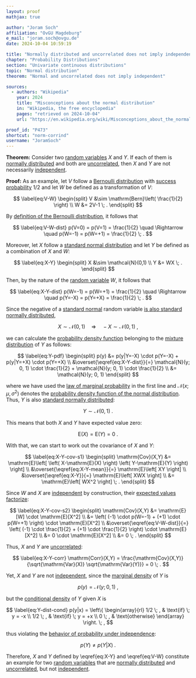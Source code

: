 ```yaml
---
layout: proof
mathjax: true

author: "Joram Soch"
affiliation: "OvGU Magdeburg"
e_mail: "joram.soch@ovgu.de"
date: 2024-10-04 10:59:19

title: "Normally distributed and uncorrelated does not imply independent"
chapter: "Probability Distributions"
section: "Univariate continuous distributions"
topic: "Normal distribution"
theorem: "Normal and uncorrelated does not imply independent"

sources:
  - authors: "Wikipedia"
    year: 2024
    title: "Misconceptions about the normal distribution"
    in: "Wikipedia, the free encyclopedia"
    pages: "retrieved on 2024-10-04"
    url: "https://en.wikipedia.org/wiki/Misconceptions_about_the_normal_distribution#A_symmetric_example"

proof_id: "P473"
shortcut: "norm-corrind"
username: "JoramSoch"
---
```



**Theorem:** Consider two [random variables](/D/rvar) $X$ and $Y$. If each of them is [normally distributed](/D/norm) and both are [uncorrelated](/D/corr), then $X$ and $Y$ are not necessarily [independent](/D/ind).


**Proof:** As an example, let $V$ follow a [Bernoulli distribution](/D/bern) with [success probability](/D/bern) $1/2$ and let $W$ be defined as a transformation of $V$:

$$ \label{eq:V-W}
\begin{split}
V &\sim \mathrm{Bern}\left( \frac{1}{2} \right) \\
W &= 2V-1 \; .
\end{split}
$$

By [definition of the Bernoulli distribution](/D/bern), it follows that

$$ \label{eq:V-W-dist}
p(V=0)  = p(V=1)  = \frac{1}{2}
\quad \Rightarrow \quad
p(W=-1) = p(W=+1) = \frac{1}{2} \; .
$$

Moreover, let $X$ follow a [standard normal distribution](/D/snorm) and let $Y$ be defined as a combination of $X$ and $W$:

$$ \label{eq:X-Y}
\begin{split}
X &\sim \mathcal{N}(0,1) \\
Y &= WX \; .
\end{split}
$$

Then, by the nature of the [random variable](/D/rvar) $W$, it follows that

$$ \label{eq:X-Y-dist}
p(W=-1) = p(W=+1) = \frac{1}{2}
\quad \Rightarrow \quad
p(Y=-X) = p(Y=+X) = \frac{1}{2} \; .
$$

Since the negative of a [standard normal](/D/snorm) random variable [is also standard normally distributed](/P/norm-lincomb),

$$ \label{eq:X-dist}
 X \sim \mathcal{N}(0,1)
\quad \Rightarrow \quad
-X \sim \mathcal{N}(0,1) \; ,
$$

we can calculate the [probability density function](/D/pdf) belonging to the [mixture distribution](/D/dist-mixt) of $Y$ as follows:

$$ \label{eq:Y-pdf}
\begin{split}
   p(y)
&= p(y|Y=-X) \cdot p(Y=-X) + p(y|Y=+X) \cdot p(Y=+X) \\
&\overset{\eqref{eq:X-Y-dist}}{=} \mathcal{N}(y; 0, 1) \cdot \frac{1}{2} + \mathcal{N}(y; 0, 1) \cdot \frac{1}{2} \\
&= \mathcal{N}(y; 0, 1)
\end{split}
$$

where we have used the [law of marginal probability](/D/prob-marg) in the first line and $\mathcal{N}(x; \mu, \sigma^2)$ denotes the [probability density function of the normal distribution](/P/norm-pdf). Thus, $Y$ is also [standard normally distributed](/D/snorm):

$$ \label{eq:Y-dist}
Y \sim \mathcal{N}(0,1) \; .
$$

This means that both $X$ and $Y$ have expected value zero:

$$ \label{eq:X-Y-mean}
\mathrm{E}(X) = \mathrm{E}(Y) = 0 \; .
$$

With that, we can start to work out the covariance of $X$ and $Y$:

$$ \label{eq:X-Y-cov-s1}
\begin{split}
   \mathrm{Cov}(X,Y)
&= \mathrm{E}\left[ \left( X-\mathrm{E}(X) \right) \left( Y-\mathrm{E}(Y) \right) \right] \\
&\overset{\eqref{eq:X-Y-mean}}{=} \mathrm{E}\left[ XY \right] \\
&\overset{\eqref{eq:X-Y}}{=} \mathrm{E}\left[ XWX \right] \\
&= \mathrm{E}\left[ WX^2 \right] \; .
\end{split}
$$

Since $W$ and $X$ are [independent](/D/ind) by construction, their [expected values factorize](/P/mean-mult):

$$ \label{eq:X-Y-cov-s2}
\begin{split}
   \mathrm{Cov}(X,Y)
&= \mathrm{E}[W] \cdot \mathrm{E}[X^2] \\
&= \left( (-1) \cdot p(W=-1) + (+1) \cdot p(W=+1) \right) \cdot \mathrm{E}[X^2] \\
&\overset{\eqref{eq:V-W-dist}}{=} \left( (-1) \cdot \frac{1}{2} + (+1) \cdot \frac{1}{2} \right) \cdot \mathrm{E}[X^2] \\
&= 0 \cdot \mathrm{E}[X^2] \\
&= 0 \; .
\end{split}
$$

Thus, $X$ and $Y$ are [uncorrelated](/D/corr):

$$ \label{eq:X-Y-corr}
\mathrm{Corr}(X,Y) = \frac{\mathrm{Cov}(X,Y)}{\sqrt{\mathrm{Var}(X)} \sqrt{\mathrm{Var}(Y)}} = 0 \; .
$$

Yet, $X$ and $Y$ are not [independent](/D/ind), since the [marginal density](/D/dist-marg) of $Y$ is

$$ \label{eq:Y-dist-marg}
p(y) = \mathcal{N}(y; 0, 1) \; ,
$$

but the [conditional density](/D/dist-cond) of $Y$ given $X$ is

$$ \label{eq:Y-dist-cond}
p(y|x) = \left\{
\begin{array}{rl}
1/2 \; , & \text{if} \; y = -x \\
1/2 \; , & \text{if} \; y = +x \\
  0 \; , & \text{otherwise}
\end{array}
\right. \; ,
$$

thus violating the [behavior of probability under independence](/P/prob-ind):

$$ \label{eq:X-Y-dep}
p(Y) \neq p(Y|X) \; .
$$

Therefore, $X$ and $Y$ defined by \eqref{eq:X-Y} and \eqref{eq:V-W} constitute an example for two [random variables](/D/rvar) that are [normally distributed](/D/norm) and [uncorrelated](/D/corr), but not [independent](/D/ind).